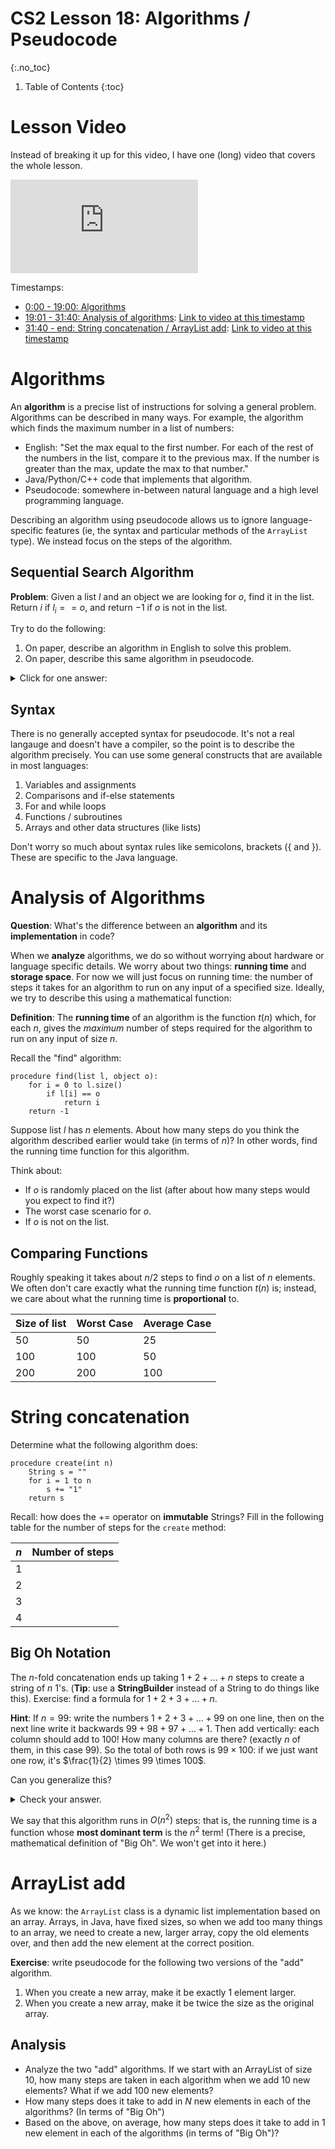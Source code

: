 # CS2 Lesson 18: Algorithms / Pseudocode
{:.no_toc}

1. Table of Contents
{:toc}

# Lesson Video

Instead of breaking it up for this video, I have one (long) video that covers the whole lesson.

<div class="youtube-container">
<iframe class="noreverse" src="https://www.youtube.com/embed/orXaI_ptAXI?si=mQAREVl9lLahuqjc" title="YouTube video player" frameborder="0" allow="accelerometer; autoplay; clipboard-write; encrypted-media; gyroscope; picture-in-picture; web-share" allowfullscreen></iframe>
</div>

Timestamps:

* [0:00 - 19:00: Algorithms](#algorithms)
* [19:01 - 31:40: Analysis of algorithms](#analysis-of-algorithms): [Link to video at this timestamp](https://youtu.be/orXaI_ptAXI?si=ePxGw_CRAi49_cHr&t=1142)
* [31:40 - end: String concatenation / ArrayList add](#string-concatenation): [Link to video at this timestamp](https://youtu.be/orXaI_ptAXI?si=u9VqU_pSAawh4FZ0&t=1900)

# Algorithms

An **algorithm** is a precise list of instructions for solving a general problem. Algorithms can be described in many ways. For example, the algorithm which finds the maximum number in a list of numbers:

* English: "Set the max equal to the first number. For each of the rest of the numbers in the list, compare it to the previous max. If the number is greater than the max, update the max to that number."
* Java/Python/C++ code that implements that algorithm.
* Pseudocode: somewhere in-between natural language and a high level programming language.

Describing an algorithm using pseudocode allows us to ignore language-specific features (ie, the syntax and particular methods of the `ArrayList` type). We instead focus on the steps of the algorithm.

## Sequential Search Algorithm

**Problem**: Given a list $l$ and an object we are looking for $o$, find it in the list. Return $i$ if $l_i == o$, and return $-1$ if $o$ is not in the list.

Try to do the following:

1. On paper, describe an algorithm in English to solve this problem.
2. On paper, describe this same algorithm in pseudocode.

<details>
<summary>Click for one answer:</summary>
<pre>
procedure find(list l, object o):
	for i = 0 to l.size()
		if l[i] = o
			return i
	return -1
</pre>
</details>

## Syntax

There is no generally accepted syntax for pseudocode. It's not a real langauge and doesn't have a compiler, so the point is to describe the algorithm precisely. You can use some general constructs that are available in most languages:

1. Variables and assignments
2. Comparisons and if-else statements
3. For and while loops
4. Functions / subroutines
5. Arrays and other data structures (like lists)

Don't worry so much about syntax rules like semicolons, brackets ({ and }). These are specific to the Java language.

# Analysis of Algorithms

**Question**: What's the difference between an **algorithm** and its **implementation** in code?

When we **analyze** algorithms, we do so without worrying about hardware or language specific details. We worry about two things: **running time** and **storage space**. For now we will just focus on running time: the number of steps it takes for an algorithm to run on any input of a specified size. Ideally, we try to describe this using a mathematical function: 

**Definition**: The **running time** of an algorithm is the function $t(n)$ which, for each $n$, gives the *maximum* number of steps required for the algorithm to run on any input of size $n$.

Recall the "find" algorithm:

```
procedure find(list l, object o):
	for i = 0 to l.size()
		if l[i] == o
			return i
	return -1
```

Suppose list $l$ has $n$ elements. About how many steps do you think the algorithm described earlier would take (in terms of $n$)? In other words, find the running time function for this algorithm.

Think about:

* If $o$ is randomly placed on the list (after about how many steps would you expect to find it?)
* The worst case scenario for $o$.
* If $o$ is not on the list.

## Comparing Functions

Roughly speaking it takes about $n / 2$ steps to find $o$ on a list of $n$ elements. We often don't care exactly what the running time function $t(n)$ is; instead, we care about what the running time is **proportional** to.

|  Size of list  |     Worst Case  |    Average Case |
| -------------- | ------------ |   -------------- |
| 50  |              50          |      25  |
| 100 |              100 |              50 |
| 200 |              200 |              100 |

# String concatenation

Determine what the following algorithm does:

```
procedure create(int n)
	String s = ""
	for i = 1 to n
		s += "1"
	return s
```
Recall: how does the += operator on **immutable** Strings? Fill in the following table for the number of steps for the `create` method:

| $n$  | Number of steps |
| ------ | ---------------- |
|  1  |         &nbsp;  |
|  2  |         &nbsp;  |
|  3  |         &nbsp;  |
|  4   |        &nbsp;  |

## Big Oh Notation

The $n$-fold concatenation ends up taking $1 + 2 + \ldots + n$ steps to create a string of $n$ 1's. (**Tip**: use a **StringBuilder** instead of a String to do things like this). Exercise: find a formula for $1 + 2 + 3 + \ldots + n$.

**Hint**: If $n = 99$: write the numbers $1 + 2 + 3 + \ldots + 99$ on one line, then on the next line write it backwards $99 + 98 + 97 + \ldots + 1$. Then add vertically: each column should add to $100$! How many columns are there? (exactly $n$ of them, in this case $99$). So the total of both rows is $99 \times 100$: if we just want one row, it's $\frac{1}{2} \times 99 \times 100$.

Can you generalize this?

<details>
<summary>Check your answer.</summary>
<p>
$1 + 2 + \ldots + n = n(n+1) / 2 = (n^2 + n) / 2$. For large $n$, this is roughly proportional to $n^2$: the $n$ term is dominated by the $n^2$ term, and $1 / 2 n^2$ is of course proportional to $n^2$. The mathematics behind this is captured by "Big-Oh" notation: we say that this n-fold String concatenation algorithm is $O(n^2)$.
</p>
</details>

We say that this algorithm runs in $O(n^2)$ steps: that is, the running time is a function whose **most dominant term** is the $n^2$ term! (There is a precise, mathematical definition of "Big Oh". We won't get into it here.)

# ArrayList add

As we know: the `ArrayList` class is a dynamic list implementation based on an array. Arrays, in Java, have fixed sizes, so when we add too many things to an array, we need to create a new, larger array, copy the old elements over, and then add the new element at the correct position.

**Exercise**: write pseudocode for the following two versions of the "add" algorithm.

1. When you create a new array, make it be exactly $1$ element larger.
2. When you create a new array, make it be twice the size as the original array.

## Analysis

* Analyze the two "add" algorithms. If we start with an ArrayList of size $10$, how many steps are taken in each algorithm when we add $10$ new elements? What if we add $100$ new elements?
* How many steps does it take to add in $N$ new elements in each of the algorithms? (In terms of "Big Oh")
* Based on the above, on average, how many steps does it take to add in 1 new element in each of the algorithms (in terms of "Big Oh")?
